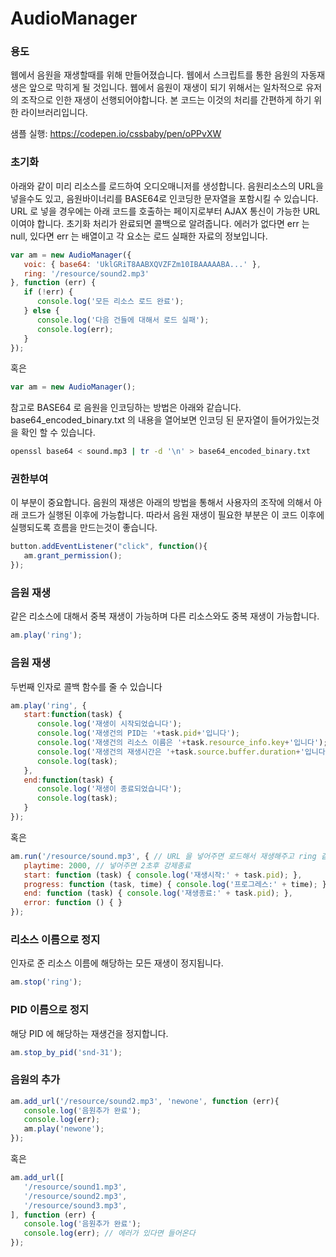 # AudioManager

### 용도
웹에서 음원을 재생할때를 위해 만들어졌습니다.
웹에서 스크립트를 통한 음원의 자동재생은 앞으로 막히게 될 것입니다.
웹에서 음원이 재생이 되기 위해서는 일차적으로 유저의 조작으로 인한 재생이 선행되어야합니다.
본 코드는 이것의 처리를 간편하게 하기 위한 라이브러리입니다.

샘플 실행: https://codepen.io/cssbaby/pen/oPPvXW


### 초기화
아래와 같이 미리 리소스를 로드하여 오디오매니저를 생성합니다.
음원리소스의 URL을 넣을수도 있고, 음원바이너리를 BASE64로 인코딩한 문자열을 포함시킬 수 있습니다.
URL 로 넣을 경우에는 아래 코드를 호출하는 페이지로부터 AJAX 통신이 가능한 URL이여야 합니다.
초기화 처리가 완료되면 콜백으로 알려줍니다. 에러가 없다면 err 는 null, 있다면 err 는 배열이고 각 요소는 로드 실패한 자료의 정보입니다.
```js
var am = new AudioManager({
   voic: { base64: 'UklGRiT8AABXQVZFZm10IBAAAAABA...' },
   ring: '/resource/sound2.mp3'
}, function (err) {
   if (!err) {
      console.log('모든 리소스 로드 완료');
   } else {
      console.log('다음 건들에 대해서 로드 실패');
      console.log(err);
   }
});
```
혹은
```js
var am = new AudioManager();
```

참고로 BASE64 로 음원을 인코딩하는 방법은 아래와 같습니다.
base64_encoded_binary.txt 의 내용을 열어보면 인코딩 된 문자열이 들어가있는것을 확인 할 수 있습니다.
```bash
openssl base64 < sound.mp3 | tr -d '\n' > base64_encoded_binary.txt
```

### 권한부여
이 부분이 중요합니다.
음원의 재생은 아래의 방법을 통해서 사용자의 조작에 의해서 아래 코드가 실행된 이후에 가능합니다.
따라서 음원 재생이 필요한 부분은 이 코드 이후에 실행되도록 흐름을 만드는것이 좋습니다.
```js
button.addEventListener("click", function(){
   am.grant_permission();
});
```

### 음원 재생
같은 리소스에 대해서 중복 재생이 가능하며 다른 리소스와도 중복 재생이 가능합니다.
```js
am.play('ring');
```

### 음원 재생
두번째 인자로 콜백 함수를 줄 수 있습니다
```js
am.play('ring', {
   start:function(task) {
      console.log('재생이 시작되었습니다');
      console.log('재생건의 PID는 '+task.pid+'입니다');
      console.log('재생건의 리소스 이름은 '+task.resource_info.key+'입니다');
      console.log('재생건의 재생시간은 '+task.source.buffer.duration+'입니다');
      console.log(task);
   },
   end:function(task) {
      console.log('재생이 종료되었습니다');
      console.log(task);
   }
});
```
혹은
```js
am.run('/resource/sound.mp3', { // URL 을 넣어주면 로드해서 재생해주고 ring 같은 key 를 넣어주면 해당 key에 해당하는 음원을 재생해준다
   playtime: 2000, // 넣어주면 2초후 강제종료
   start: function (task) { console.log('재생시작:' + task.pid); },
   progress: function (task, time) { console.log('프로그레스:' + time); },
   end: function (task) { console.log('재생종료:' + task.pid); },
   error: function () { }
});
```

### 리소스 이름으로 정지
인자로 준 리소스 이름에 해당하는 모든 재생이 정지됩니다.
```js
am.stop('ring');
```

### PID 이름으로 정지
해당 PID 에 해당하는 재생건을 정지합니다.
```js
am.stop_by_pid('snd-31');
```

### 음원의 추가
```js
am.add_url('/resource/sound2.mp3', 'newone', function (err){
   console.log('음원추가 완료');
   console.log(err);
   am.play('newone');
});
```
혹은
```js
am.add_url([
   '/resource/sound1.mp3',
   '/resource/sound2.mp3',
   '/resource/sound3.mp3',
], function (err) {
   console.log('음원추가 완료');
   console.log(err); // 에러가 있다면 들어온다
});
```
